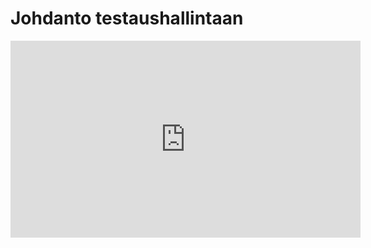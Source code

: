 # Johdanto testaushallintaan

<iframe width="560" height="315" src="https://www.youtube.com/embed/55cbQo3nwPI" frameborder="0" allow="accelerometer; autoplay; clipboard-write; encrypted-media; gyroscope; picture-in-picture" allowfullscreen></iframe>